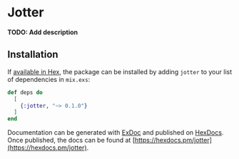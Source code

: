 # Jotter

**TODO: Add description**

## Installation

If [available in Hex](https://hex.pm/docs/publish), the package can be installed
by adding `jotter` to your list of dependencies in `mix.exs`:

```elixir
def deps do
  [
    {:jotter, "~> 0.1.0"}
  ]
end
```

Documentation can be generated with [ExDoc](https://github.com/elixir-lang/ex_doc)
and published on [HexDocs](https://hexdocs.pm). Once published, the docs can
be found at [https://hexdocs.pm/jotter](https://hexdocs.pm/jotter).


